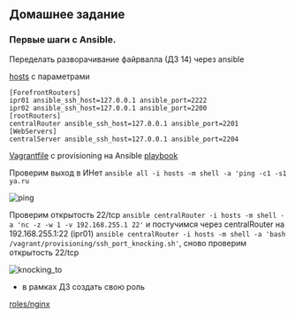 Домашнее задание
---------------------
### Первые шаги с Ansible.
Переделать разворачивание файрвалла (ДЗ 14) через ansible

[hosts](https://github.com/kyourselfer/OTUS_LinuxAdmin201804/blob/master/lesson16_ansible/hosts) с параметрами
```
[ForefrontRouters]
ipr01 ansible_ssh_host=127.0.0.1 ansible_port=2222
ipr02 ansible_ssh_host=127.0.0.1 ansible_port=2200
[rootRouters]
centralRouter ansible_ssh_host=127.0.0.1 ansible_port=2201
[WebServers]
centralServer ansible_ssh_host=127.0.0.1 ansible_port=2204
```
[Vagrantfile](https://github.com/kyourselfer/OTUS_LinuxAdmin201804/blob/master/lesson16_ansible/Vagrantfile) с provisioning на Ansible [playbook](https://github.com/kyourselfer/OTUS_LinuxAdmin201804/blob/master/lesson16_ansible/Start.yml)

Проверим выход в ИНет `ansible all -i hosts -m shell -a 'ping -c1 -s1 ya.ru`

![ping](https://github.com/kyourselfer/OTUS_LinuxAdmin201804/blob/master/lesson16_ansible/PrnScr/ping.gif)

Проверим открытость 22/tcp `ansible centralRouter -i hosts -m shell -a 'nc -z -w 1 -v 192.168.255.1 22'` и
постучимся через centralRouter на 192.168.255.1:22 (ipr01) `ansible centralRouter -i hosts -m shell -a 'bash /vagrant/provisioning/ssh_port_knocking.sh'`, сново проверим открытость 22/tcp

![knocking_to](https://github.com/kyourselfer/OTUS_LinuxAdmin201804/blob/master/lesson16_ansible/PrnScr/knocking_port.gif)

* в рамках ДЗ создать свою роль

[roles/nginx](https://github.com/kyourselfer/OTUS_LinuxAdmin201804/tree/master/lesson16_ansible/roles)


